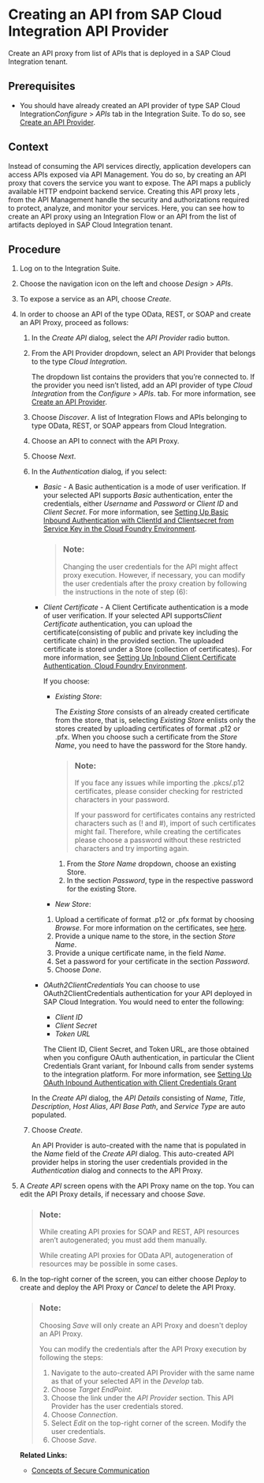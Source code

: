 <!-- loioaefbd743bee543f68b34a95be5f134c9 -->

# Creating an API from SAP Cloud Integration API Provider

Create an API proxy from list of APIs that is deployed in a SAP Cloud Integration tenant.



<a name="loioaefbd743bee543f68b34a95be5f134c9__prereq_uyp_vh1_hkb"/>

## Prerequisites

-   You should have already created an API provider of type SAP Cloud Integration*Configure* \> *APIs* tab in the Integration Suite. To do so, see [Create an API Provider](create-an-api-provider-6b263e2.md).



<a name="loioaefbd743bee543f68b34a95be5f134c9__context_q5f_b31_hkb"/>

## Context

Instead of consuming the API services directly, application developers can access APIs exposed via API Management. You do so, by creating an API proxy that covers the service you want to expose. The API maps a publicly available HTTP endpoint backend service. Creating this API proxy lets , from the API Management handle the security and authorizations required to protect, analyze, and monitor your services. Here, you can see how to create an API proxy using an Integration Flow or an API from the list of artifacts deployed in SAP Cloud Integration tenant.



## Procedure

1.  Log on to the Integration Suite.

2.  Choose the navigation icon on the left and choose *Design* \> *APIs*.

3.  To expose a service as an API, choose *Create*.

4.  In order to choose an API of the type OData, REST, or SOAP and create an API Proxy, proceed as follows:

    1.  In the *Create API* dialog, select the *API Provider* radio button.

    2.  From the API Provider dropdown, select an API Provider that belongs to the type *Cloud Integration*.

        The dropdown list contains the providers that you’re connected to. If the provider you need isn’t listed, add an API provider of type *Cloud Integration* from the *Configure* \> *APIs*. tab. For more information, see [Create an API Provider](https://help.sap.com/viewer/66d066d903c2473f81ec33acfe2ccdb4/Cloud/en-US/6b263e2c1b2d4d9ba20bcd7872eedd9e.html?q=Create%20an%20API%20Provider).

    3.  Choose *Discover*. A list of Integration Flows and APIs belonging to type OData, REST, or SOAP appears from Cloud Integration.

    4.  Choose an API to connect with the API Proxy.

    5.  Choose *Next*.

    6.  In the *Authentication* dialog, if you select:

        -   *Basic* - A Basic authentication is a mode of user verification. If your selected API supports *Basic* authentication, enter the credentials, either *Username* and *Password* or *Client ID* and *Client Secret*. For more information, see [Setting Up Basic Inbound Authentication with ClientId and Clientsecret from Service Key in the Cloud Foundry Environment](https://help.sap.com/viewer/368c481cd6954bdfa5d0435479fd4eaf/Cloud/en-US/647eeb3eca5d4c299009cacd1332247e.html).

            > ### Note:  
            > Changing the user credentials for the API might affect proxy execution. However, if necessary, you can modify the user credentials after the proxy creation by following the instructions in the note of step \(6\):

        -   *Client Certificate* - A Client Certificate authentication is a mode of user verification. If your selected API supports*Client Certificate* authentication, you can upload the certificate\(consisting of public and private key including the certificate chain\) in the provided section. The uploaded certificate is stored under a Store \(collection of certificates\). For more information, see [Setting Up Inbound Client Certificate Authentication, Cloud Foundry Environment](https://help.sap.com/viewer/368c481cd6954bdfa5d0435479fd4eaf/Cloud/en-US/7f84d16aa42741efb08dc9875743e47c.html).

            If you choose:

            -   *Existing Store*:

                The *Existing Store* consists of an already created certificate from the store, that is, selecting *Existing Store* enlists only the stores created by uploading certificates of format .p12 or .pfx. When you choose such a certificate from the *Store Name*, you need to have the password for the Store handy.

                > ### Note:  
                > If you face any issues while importing the .pkcs/.p12 certificates, please consider checking for restricted characters in your password.
                > 
                > If your password for certificates contains any restricted characters such as \(! and \#\), import of such certificates might fail. Therefore, while creating the certificates please choose a password without these restricted characters and try importing again.

                1.  From the *Store Name* dropdown, choose an existing Store.
                2.  In the section *Password*, type in the respective password for the existing Store.

            -   *New Store*:

            1.  Upload a certificate of format .p12 or .pfx format by choosing *Browse*. For more information on the certificates, see [here](https://help.sap.com/viewer/368c481cd6954bdfa5d0435479fd4eaf/Cloud/en-US/778c7e7835ff46408aafe0d499720dc7.html).
            2.  Provide a unique name to the store, in the section *Store Name*.
            3.  Provide a unique certificate name, in the field *Name*.
            4.  Set a password for your certificate in the section *Password*.
            5.  Choose *Done*.

        -   *OAuth2ClientCredentials* You can choose to use OAuth2ClientCredentials authentication for your API deployed in SAP Cloud Integration. You would need to enter the following:

            -   *Client ID*
            -   *Client Secret*
            -   *Token URL*

            The Client ID, Client Secret, and Token URL, are those obtained when you configure OAuth authentication, in particular the Client Credentials Grant variant, for Inbound calls from sender systems to the integration platform. For more information, see [Setting Up OAuth Inbound Authentication with Client Credentials Grant](https://help.sap.com/viewer/368c481cd6954bdfa5d0435479fd4eaf/Cloud/en-US/6c052ce62b27449385d3e75aeeb08f05.html) 


        In the *Create API* dialog, the *API Details* consisting of *Name*, *Title*, *Description*, *Host Alias*, *API Base Path*, and *Service Type* are auto populated.

    7.  Choose *Create*.

        An API Provider is auto-created with the name that is populated in the *Name* field of the *Create API* dialog. This auto-created API provider helps in storing the user credentials provided in the *Authentication* dialog and connects to the API Proxy.


5.  A *Create API* screen opens with the API Proxy name on the top. You can edit the API Proxy details, if necessary and choose *Save*.

    > ### Note:  
    > While creating API proxies for SOAP and REST, API resources aren’t autogenerated; you must add them manually.
    > 
    > While creating API proxies for OData API, autogeneration of resources may be possible in some cases.

6.  In the top-right corner of the screen, you can either choose *Deploy* to create and deploy the API Proxy or *Cancel* to delete the API Proxy.

    > ### Note:  
    > Choosing *Save* will only create an API Proxy and doesn't deploy an API Proxy.
    > 
    > You can modify the credentials after the API Proxy execution by following the steps:
    > 
    > 1.  Navigate to the auto-created API Provider with the same name as that of your selected API in the *Develop* tab.
    > 2.  Choose *Target EndPoint*.
    > 3.  Choose the link under the *API Provider* section. This API Provider has the user credentials stored.
    > 4.  Choose *Connection*.
    > 5.  Select *Edit* on the top-right corner of the screen. Modify the user credentials.
    > 6.  Choose *Save*.

    **Related Links:**

    -   [Concepts of Secure Communication](https://help.sap.com/viewer/368c481cd6954bdfa5d0435479fd4eaf/Cloud/en-US/35458089b5934f0ea49121c4ab5d6bb2.html)



